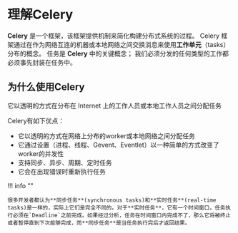 # 理解Celery

**Celery** 是一个框架，该框架提供机制来简化构建分布式系统的过程。 Celery 框架通过在作为网络互连的机器或本地网络之间交换消息来使用**工作单元**（tasks）分布的概念。 任务是 **Celery** 中的关键概念； 我们必须分发的任何类型的工作都必须事先封装在任务中。

## 为什么使用Celery

它以透明的方式在分布在 Internet 上的工作人员或本地工作人员之间分配任务

Celery有如下优点：

- 它以透明的方式在网络上分布的worker或本地网络之间分配任务
- 它通过设置（进程、线程、Gevent、Eventlet）以一种简单的方式改变了worker的并发性
- 支持同步、异步、周期、定时任务
- 它会在出现错误时重新执行任务

!!! info ""

    很多开发者都认为**同步任务**(synchronous tasks)和**实时任务**(real-time tasks)是一样的，实际上它们是完全不同的。对于**实时任务**，它有一个时间窗口，任务执行必须在`Deadline`之前完成。如果经过分析，任务在时间窗口内完成不了，那么它将被终止或者暂停直到下次能够完成，而**同步任务**是当任务执行完后才返回结果。
